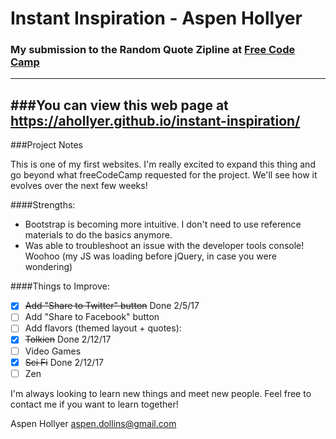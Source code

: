 # Instant Inspiration - Aspen Hollyer

### My submission to the Random Quote Zipline at [Free Code Camp](https://freecodecamp.com)
---
###You can view this web page at https://ahollyer.github.io/instant-inspiration/
---

###Project Notes

This is one of my first websites. I'm really excited to expand this thing and go beyond what freeCodeCamp requested for the project. We'll see how it evolves over the next few weeks!

####Strengths:
* Bootstrap is becoming more intuitive. I don't need to use reference materials to do the basics anymore.
* Was able to troubleshoot an issue with the developer tools console! Woohoo (my JS was loading before jQuery, in case you were wondering)

####Things to Improve:
- [x] ~~Add "Share to Twitter" button~~ Done 2/5/17
- [ ] Add "Share to Facebook" button
- [ ] Add flavors (themed layout + quotes):
 - [x] ~~Tolkien~~ Done 2/12/17
 - [ ] Video Games
 - [x] ~~Sci Fi~~ Done 2/12/17
 - [ ] Zen

I'm always looking to learn new things and meet new people. Feel free to contact me if you want to learn together!

Aspen Hollyer
aspen.dollins@gmail.com
